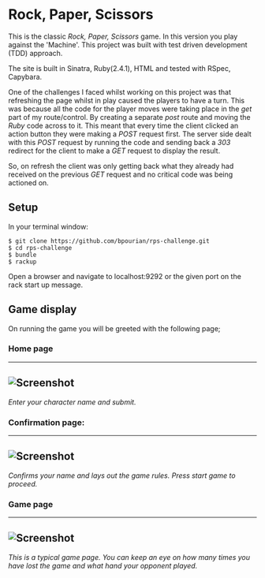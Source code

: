 # Rock, Paper, Scissors

This is the classic _Rock, Paper, Scissors_ game. In this version you play against the 'Machine'. This project was built with test driven development (TDD) approach.

The site is built in Sinatra, Ruby(2.4.1), HTML and tested with RSpec, Capybara.  

One of the challenges I faced whilst working on this project was that refreshing the page whilst in play caused the players to have a turn. This was because all the code for the player moves were taking place in the _get_ part of my route/control. By creating a separate _post_ route and moving the _Ruby_ code across to it. This meant that every time the client clicked an action button they were making a _POST_ request first. The server side dealt with this _POST_ request by running the code and sending back a _303_ redirect for the client to make a _GET_ request to display the result.

So, on refresh the client was only getting back what they already had received on the previous _GET_ request and no critical code was being actioned on.

## Setup

In your terminal window:
```
$ git clone https://github.com/bpourian/rps-challenge.git
$ cd rps-challenge
$ bundle
$ rackup
```
Open a browser and navigate to localhost:9292 or the given port on the rack start up message.

## Game display

On running the game you will be greeted with the following page;

### Home page
----

![Screenshot](https://i.imgur.com/7wdBo5o.png)
-----
_Enter your character name and submit._


### Confirmation page:
-----

![Screenshot](https://i.imgur.com/QtkTYHn.png)
-----
_Confirms your name and lays out the game rules. Press start game to proceed._

### Game page
----

![Screenshot](https://i.imgur.com/31RB8pZ.png)
----
_This is a typical game page. You can keep an eye on how many times you have
lost the game and what hand your opponent played._
